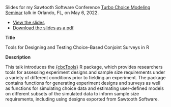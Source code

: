 
Slides for my Sawtooth Software Conference [Turbo Choice Modeling Seminar](https://events.sawtoothsoftware.com/turboseminar) talk in Orlando, FL, on May 6, 2022.

- [View the slides](https://jhelvy.github.io/2022-sawtooth-conf)
- [Download the slides as a pdf](https://github.com/jhelvy/2022-sawtooth-conf/raw/main/2022-sawtooth-conf.pdf)

**Title**

Tools for Designing and Testing Choice-Based Conjoint Surveys in R

**Description**

This talk introduces the [{cbcTools}](https://github.com/jhelvy/cbcTools) R package, which provides researchers tools for assessing experiment designs and sample size requirements under a variety of different conditions prior to fielding an experiment. The package contains functions for generating experiment designs and surveys as well as functions for simulating choice data and estimating user-defined models on different subsets of the simulated data to inform sample size requirements, including using designs exported from Sawtooth Software.


